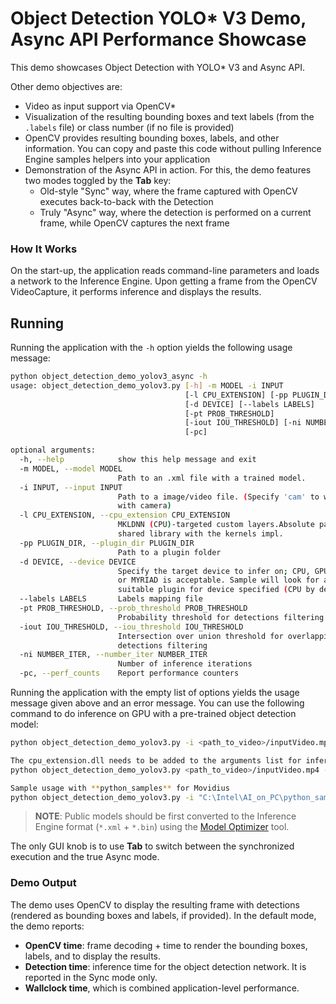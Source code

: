 # Object Detection YOLO* V3 Demo, Async API Performance Showcase

This demo showcases Object Detection with YOLO* V3 and Async API.

Other demo objectives are:
* Video as input support via OpenCV*
* Visualization of the resulting bounding boxes and text labels (from the `.labels` file) or class number (if no file is provided)
* OpenCV provides resulting bounding boxes, labels, and other information.
You can copy and paste this code without pulling Inference Engine samples helpers into your application
* Demonstration of the Async API in action. For this, the demo features two modes toggled by the **Tab** key:
    -  Old-style "Sync" way, where the frame captured with OpenCV executes back-to-back with the Detection
    -  Truly "Async" way, where the detection is performed on a current frame, while OpenCV captures the next frame

### How It Works

On the start-up, the application reads command-line parameters and loads a network to the Inference
Engine. Upon getting a frame from the OpenCV VideoCapture, it performs inference and displays the results.

## Running

Running the application with the <code>-h</code> option yields the following usage message:
```sh
python object_detection_demo_yolov3_async -h
usage: object_detection_demo_yolov3.py [-h] -m MODEL -i INPUT
                                       [-l CPU_EXTENSION] [-pp PLUGIN_DIR]
                                       [-d DEVICE] [--labels LABELS]
                                       [-pt PROB_THRESHOLD]
                                       [-iout IOU_THRESHOLD] [-ni NUMBER_ITER]
                                       [-pc]

optional arguments:
  -h, --help            show this help message and exit
  -m MODEL, --model MODEL
                        Path to an .xml file with a trained model.
  -i INPUT, --input INPUT
                        Path to a image/video file. (Specify 'cam' to work
                        with camera)
  -l CPU_EXTENSION, --cpu_extension CPU_EXTENSION
                        MKLDNN (CPU)-targeted custom layers.Absolute path to a
                        shared library with the kernels impl.
  -pp PLUGIN_DIR, --plugin_dir PLUGIN_DIR
                        Path to a plugin folder
  -d DEVICE, --device DEVICE
                        Specify the target device to infer on; CPU, GPU, FPGA
                        or MYRIAD is acceptable. Sample will look for a
                        suitable plugin for device specified (CPU by default)
  --labels LABELS       Labels mapping file
  -pt PROB_THRESHOLD, --prob_threshold PROB_THRESHOLD
                        Probability threshold for detections filtering
  -iout IOU_THRESHOLD, --iou_threshold IOU_THRESHOLD
                        Intersection over union threshold for overlapping
                        detections filtering
  -ni NUMBER_ITER, --number_iter NUMBER_ITER
                        Number of inference iterations
  -pc, --perf_counts    Report performance counters
```

Running the application with the empty list of options yields the usage message given above and an error message.
You can use the following command to do inference on GPU with a pre-trained object detection model:
```sh
python object_detection_demo_yolov3.py -i <path_to_video>/inputVideo.mp4 -m <path_to_model>/yolo_v3.xml -d GPU

The cpu_extension.dll needs to be added to the arguments list for inference on CPU. Hence, the inference on CPU with a pre-trained object detection model would be the following: 
python object_detection_demo_yolov3.py <path_to_video>/inputVideo.mp4 -m <path_to_model>/yolo_v3.xml -d CPU --cpu_extension <path_to_cpu_extension>\cpu_extension.dll

Sample usage with **python_samples** for Movidius
python object_detection_demo_yolov3.py -i "C:\Intel\AI_on_PC\python_samples\CodeSample 3_ObjectDetectionYolov3\model_files\objects.mp4" -m "C:\Intel\AI_on_PC\python_samples\CodeSample 3_ObjectDetectionYolov3\model_files\FP16\frozen_darknet_yolov3_model.xml" -d MYRIAD

```
> **NOTE**: Public models should be first converted to the Inference Engine format (`*.xml` + `*.bin`) using the [Model Optimizer](./docs/MO_DG/Deep_Learning_Model_Optimizer_DevGuide.md) tool.

The only GUI knob is to use **Tab** to switch between the synchronized execution and the true Async mode.

### Demo Output

The demo uses OpenCV to display the resulting frame with detections (rendered as bounding boxes and labels, if provided).
In the default mode, the demo reports:
* **OpenCV time**: frame decoding + time to render the bounding boxes, labels, and to display the results.
* **Detection time**: inference time for the object detection network. It is reported in the Sync mode only.
* **Wallclock time**, which is combined application-level performance.